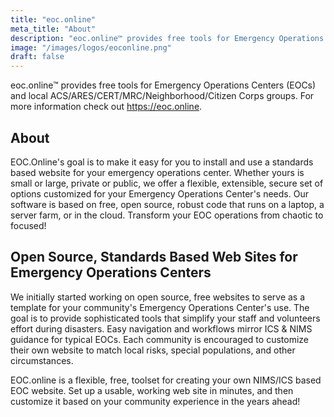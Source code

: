 ```yaml
---
title: "eoc.online"
meta_title: "About"
description: "eoc.online™ provides free tools for Emergency Operations Centers (EOCs) and local ACS/ARES/CERT/MRC/Neighborhood/Citizen Corps groups. For more information check out https://eoc.online."
image: "/images/logos/eoconline.png"
draft: false
---
```


eoc.online™ provides free tools for Emergency Operations Centers (EOCs) and local ACS/ARES/CERT/MRC/Neighborhood/Citizen Corps groups. For more information check out https://eoc.online.

## About

EOC.Online's goal is to make it easy for you to install and use a standards based website for your emergency operations center. Whether yours is small or large, private or public, we offer a flexible, extensible, secure set of options customized for your Emergency Operations Center's needs. Our software is based on free, open source, robust code that runs on a laptop, a server farm, or in the cloud. Transform your EOC operations from chaotic to focused!

## Open Source, Standards Based Web Sites for Emergency Operations Centers

We initially started working on open source, free websites to serve as a template for your community's Emergency Operations Center's use. The goal is to provide sophisticated tools that simplify your staff and volunteers effort during disasters. Easy navigation and workflows mirror ICS & NIMS guidance for typical EOCs. Each community is encouraged to customize their own website to match local risks, special populations, and other circumstances.

EOC.online is a flexible, free, toolset for creating your own NIMS/ICS based EOC website. Set up a usable, working web site in minutes, and then customize it based on your community experience in the years ahead!
